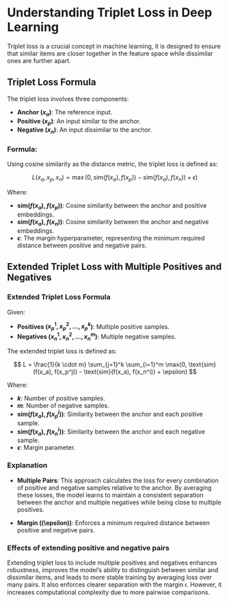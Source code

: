 # Understanding Triplet Loss in Deep Learning

Triplet loss is a crucial concept in machine learning, it is designed to ensure that similar items are closer together in the feature space while dissimilar ones are further apart.

## Triplet Loss Formula

The triplet loss involves three components:

- **Anchor ($x_a$)**: The reference input.
- **Positive ($x_p$)**: An input similar to the anchor.
- **Negative ($x_n$)**: An input dissimilar to the anchor.

### Formula:

Using cosine similarity as the distance metric, the triplet loss is defined as:

$$
L(x_a, x_p, x_n) = \max(0, \text{sim}(f(x_a), f(x_p)) - \text{sim}(f(x_a), f(x_n)) + \epsilon)
$$

Where:

- **$\text{sim}(f(x_a), f(x_p))$**: Cosine similarity between the anchor and positive embeddings.
- **$\text{sim}(f(x_a), f(x_n))$**: Cosine similarity between the anchor and negative embeddings.
- **$\epsilon$**: The margin hyperparameter, representing the minimum required distance between positive and negative pairs.



## Extended Triplet Loss with Multiple Positives and Negatives

### Extended Triplet Loss Formula

Given:

- **Positives ($x_p^1, x_p^2, \ldots, x_p^k$)**: Multiple positive samples.
- **Negatives ($x_n^1, x_n^2, \ldots, x_n^m$)**: Multiple negative samples.

The extended triplet loss is defined as:

$$
L = \frac{1}{k \cdot m} \sum_{j=1}^k \sum_{i=1}^m \max(0, \text{sim}(f(x_a), f(x_p^j)) - \text{sim}(f(x_a), f(x_n^i)) + \epsilon)
$$

Where:

- **$k$**: Number of positive samples.
- **$m$**: Number of negative samples.
- **$\text{sim}(f(x_a), f(x_p^j))$**: Similarity between the anchor and each positive sample.
- **$\text{sim}(f(x_a), f(x_n^i))$**: Similarity between the anchor and each negative sample.
- **$\epsilon$**: Margin parameter.

### Explanation

- **Multiple Pairs**: This approach calculates the loss for every combination of positive and negative samples relative to the anchor. By averaging these losses, the model learns to maintain a consistent separation between the anchor and multiple negatives while being close to multiple positives.

- **Margin (\(\epsilon\))**: Enforces a minimum required distance between positive and negative pairs.

### Effects of extending positive and negative pairs

Extending triplet loss to include multiple positives and negatives enhances robustness, improves the model’s ability to distinguish between similar and dissimilar items, and leads to more stable training by averaging loss over many pairs. It also enforces clearer separation with the margin 𝜖. However, it increases computational complexity due to more pairwise comparisons.
